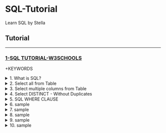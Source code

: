 # SQL-Tutorial
Learn SQL by Stella

## Tutorial

---

### [1-SQL TUTORIAL-W3SCHOOLS](https://www.w3schools.com/sql/)

+KEYWORDS

<details>
    <summary>1. What is SQL?</summary>

```bs
SQL is a standard language for accessing and manipulating databases.
```

```bs
-SQL stands for Structured Query Language
-SQL lets you access and manipulate databases
-SQL became a standard of the American National Standards Institute (ANSI) in 1986, and of the International Organization for Standardization (ISO) in 1987
```

</details>

<details>
    <summary>2. Select all from Table</summary>

```bs
SELECT * FROM Customers;
```

</details>

<details>
    <summary>3. Select multiple columns from Table</summary>

```bs
SELECT CustomerName, City FROM Customers;
```

</details>

<details>
    <summary>4. Select DISTINCT - Without Duplicates</summary>

```bs
SELECT DISTINCT Country FROM Customers;
```

```bs
SELECT COUNT(DISTINCT Country) FROM Customers;
```

</details>

<details>
    <summary>5. SQL WHERE CLAUSE</summary>

```bs
The WHERE Clause is used to filter data. It can be combined with numerical, logical operators and the LIKE, BETWEEN and IN clauses. 

SELECT column1, column2, ...
FROM table_name
WHERE condition;

Operator	Description	Example
=	Equal	
>	Greater than	
<	Less than	
>=	Greater than or equal	
<=	Less than or equal	
<>	Not equal. Note: In some versions of SQL this operator may be written as !=	
BETWEEN	Between a certain range	
LIKE	Search for a pattern	
IN	To specify multiple possible values for a column

## The SQL AND, OR and NOT Operators

The AND operator displays a record if all the conditions separated by AND are TRUE.
The OR operator displays a record if any of the conditions separated by OR is TRUE.
The NOT operator displays a record if the condition(s) is NOT TRUE.

SELECT * FROM Customers
WHERE City='Berlin' OR City='München';

NOTE THAT this examplw also applies to AND & NOT. However, the IN clause is used when you dont want to use multiple OR in the code. The example for NOT is given below.

SELECT * FROM Customers
WHERE NOT Country='Germany';

THEY CAN ALSO BE COMBINED

SELECT * FROM Customers
WHERE Country='Germany' AND (City='Berlin' OR City='München');



Excel -> File -> Export -
```

```bs

```

</details>

<details>
    <summary>6. sample</summary>

```bs

```

```bs

```

</details>

<details>
    <summary>7. sample</summary>

```bs

```

```bs

```

</details>

<details>
    <summary>8. sample</summary>

```bs

```

```bs

```

</details>

<details>
    <summary>9. sample</summary>

```bs

```

```bs

```

</details>

<details>
    <summary>10. sample</summary>

```bs

```

```bs

```

</details>


